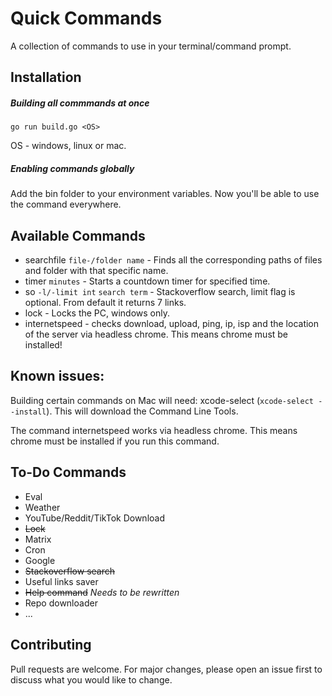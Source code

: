 # Quick Commands
A collection of commands to use in your terminal/command prompt.

## Installation

##### Building all commmands at once
```
go run build.go <OS>
```
OS - windows, linux or mac.
##### Enabling commands globally
Add the bin folder to your environment variables. Now you'll be able to use the command everywhere.


## Available Commands

* searchfile `file-/folder name` - Finds all the corresponding paths of files and folder with that specific name. 
* timer `minutes` - Starts a countdown timer for specified time.
* so `-l/-limit int` `search term` - Stackoverflow search, limit flag is optional. From default it returns 7 links. 
* lock - Locks the PC, windows only.
* internetspeed - checks download, upload, ping, ip, isp and the location of the server via headless chrome. This means chrome must be installed!

## Known issues:
Building certain commands on Mac will need: xcode-select (`xcode-select --install`).
This will download the Command Line Tools.

The command internetspeed works via headless chrome. This means chrome must be installed if you run this command.

## To-Do Commands

* Eval
* Weather
* YouTube/Reddit/TikTok Download
* ~~Lock~~
* Matrix
* Cron
* Google
* ~~Stackoverflow search~~
* Useful links saver
* ~~Help command~~ *Needs to be rewritten*
* Repo downloader
* ...

## Contributing
Pull requests are welcome. For major changes, please open an issue first to discuss what you would like to change.
